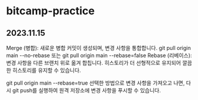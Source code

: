 # bitcamp-practice

## 2023.11.15
Merge (병합): 새로운 병합 커밋이 생성되며, 변경 사항을 통합합니다.
git pull origin main --no-rebase
또는
git pull origin main --rebase=false
Rebase (리베이스): 변경 사항을 다른 브랜치 위로 옮겨 합칩니다. 히스토리가 더 선형적으로 유지되어 깔끔한 히스토리를 유지할 수 있습니다.

git pull origin main --rebase=true
선택한 방법으로 변경 사항을 가져오고 나면, 다시 git push를 실행하여 원격 저장소에 변경 사항을 푸시할 수 있습니다.
